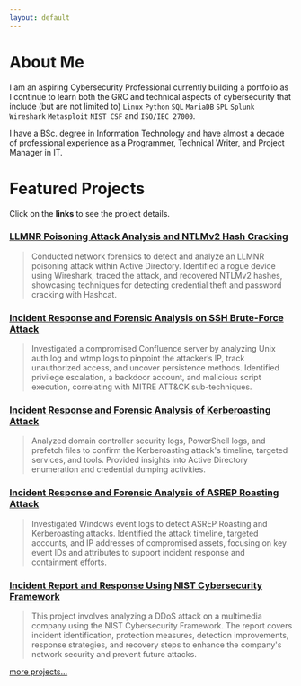 ```yaml
---
layout: default
---
```


# About Me
I am an aspiring Cybersecurity Professional currently building a portfolio as I continue to learn both the GRC and technical aspects of cybersecurity that include (but are not limited to) `Linux` `Python` `SQL` `MariaDB` `SPL` `Splunk` `Wireshark` `Metasploit` `NIST CSF` and `ISO/IEC 27000`.

I have a BSc. degree in Information Technology and have almost a decade of professional experience as a Programmer, Technical Writer, and Project Manager in IT.

# Featured Projects
Click on the **links** to see the project details.

### [LLMNR Poisoning Attack Analysis and NTLMv2 Hash Cracking](./projects/llmnr-poisoning-attack.md)

> Conducted network forensics to detect and analyze an LLMNR poisoning attack within Active Directory. Identified a rogue device using Wireshark, traced the attack, and recovered NTLMv2 hashes, showcasing techniques for detecting credential theft and password cracking with Hashcat.

### [Incident Response and Forensic Analysis on SSH Brute-Force Attack](./projects/brute-force-attack.md)

> Investigated a compromised Confluence server by analyzing Unix auth.log and wtmp logs to pinpoint the attacker’s IP, track unauthorized access, and uncover persistence methods. Identified privilege escalation, a backdoor account, and malicious script execution, correlating with MITRE ATT&CK sub-techniques.

### [Incident Response and Forensic Analysis of Kerberoasting Attack](./projects/kerberoasting-attack.md)

> Analyzed domain controller security logs, PowerShell logs, and prefetch files to confirm the Kerberoasting attack's timeline, targeted services, and tools. Provided insights into Active Directory enumeration and credential dumping activities.

### [Incident Response and Forensic Analysis of ASREP Roasting Attack](./projects/asrep-roasting-attack.md)

> Investigated Windows event logs to detect ASREP Roasting and Kerberoasting attacks. Identified the attack timeline, targeted accounts, and IP addresses of compromised assets, focusing on key event IDs and attributes to support incident response and containment efforts.

### [Incident Report and Response Using NIST Cybersecurity Framework](./projects/incident-report-nist-csf.md)

> This project involves analyzing a DDoS attack on a multimedia company using the NIST Cybersecurity Framework. The report covers incident identification, protection measures, detection improvements, response strategies, and recovery steps to enhance the company's network security and prevent future attacks.

[more projects...](./page-two.md)
